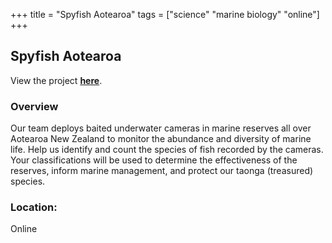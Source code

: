 +++
title = "Spyfish Aotearoa"
tags = ["science" "marine biology" "online"]
+++

## Spyfish Aotearoa

View the project [**here**](https://www.zooniverse.org/projects/victorav/spyfish-aotearoa).

### Overview

Our team deploys baited underwater cameras in marine reserves all over Aotearoa New Zealand to monitor the abundance and diversity of marine life.
Help us identify and count the species of fish recorded by the cameras. Your classifications will be used to determine the effectiveness of the reserves, inform marine management, and protect our taonga (treasured) species.

### Location:
Online
